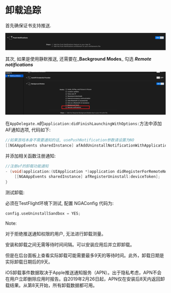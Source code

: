 # 卸载追踪​

首先确保证书支持推送.

![Xnip2019-08-12\_15-17-39](../../.gitbook/assets/xnip2019-08-12_15-17-39.png)

其次, 如果是使用静默推送, 还需要在_**Background Modes**_ 勾选 _**Remote notifications**_

![Xnip2019-08-12\_15-15-55](../../.gitbook/assets/xnip2019-08-12_15-15-55.png)

在`AppDelegate.m`的`application:didFinishLaunchingWithOptions:`方法中添加AF通知选项, 代码如下:

```objectivec
//如果游戏本身不需要通知的话, usePushNotification参数请设置为NO
[[NGAAppEvents sharedInstance] afAddUninstallNotificationWithApplication:application withOptions:launchOptions usePushNotification:YES];
```

并添加相关函数注册通知:

```objectivec
//注册af的卸载功能通知
- (void)application:(UIApplication *)application didRegisterForRemoteNotificationsWithDeviceToken:(NSData *)deviceToken {
    [[NGAAppEvents sharedInstance] afRegisterUninstall:deviceToken];
}
```

测试卸载:

必须在TestFlight环境下测试, 配置 NGAConfig 代码为:

```objectivec
config.useUninstallSandbox = YES;
```

Note:

对于拒绝推送通知权限的用户, 无法进行卸载测量。

安装和卸载之间无需等待时间间隔。可以安装应用后并立即卸载。

但是在后台面板上查看实际卸载可能需要最多9天的等待时间。此外，卸载日期是实际卸载日期后的9天。

iOS卸载事件数据取决于Apple推送通知服务（APN）。出于隐私考虑，APN不会在用户立即删除应用时报告。自2019年2月26日起，APN仅在安装后8天内返回卸载结果。从第8天开始，所有卸载数据都可用。


